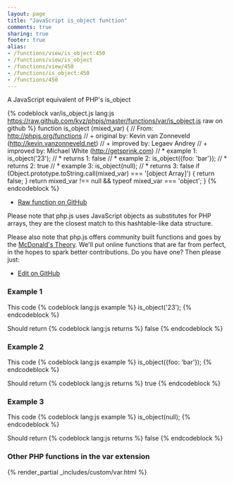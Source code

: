 ```yaml
---
layout: page
title: "JavaScript is_object function"
comments: true
sharing: true
footer: true
alias:
- /functions/view/is_object:450
- /functions/view/is_object
- /functions/view/450
- /functions/is_object:450
- /functions/450
---
```

<!-- Generated by Rakefile:build -->
A JavaScript equivalent of PHP's is_object

{% codeblock var/is_object.js lang:js https://raw.github.com/kvz/phpjs/master/functions/var/is_object.js raw on github %}
function is_object (mixed_var) {
  // From: http://phpjs.org/functions
  // +   original by: Kevin van Zonneveld (http://kevin.vanzonneveld.net)
  // +   improved by: Legaev Andrey
  // +   improved by: Michael White (http://getsprink.com)
  // *     example 1: is_object('23');
  // *     returns 1: false
  // *     example 2: is_object({foo: 'bar'});
  // *     returns 2: true
  // *     example 3: is_object(null);
  // *     returns 3: false
  if (Object.prototype.toString.call(mixed_var) === '[object Array]') {
    return false;
  }
  return mixed_var !== null && typeof mixed_var === 'object';
}
{% endcodeblock %}

 - [Raw function on GitHub](https://github.com/kvz/phpjs/blob/master/functions/var/is_object.js)

Please note that php.js uses JavaScript objects as substitutes for PHP arrays, they are 
the closest match to this hashtable-like data structure. 

Please also note that php.js offers community built functions and goes by the 
[McDonald's Theory](https://medium.com/what-i-learned-building/9216e1c9da7d). We'll put online 
functions that are far from perfect, in the hopes to spark better contributions. 
Do you have one? Then please just: 

 - [Edit on GitHub](https://github.com/kvz/phpjs/edit/master/functions/var/is_object.js)

### Example 1
This code
{% codeblock lang:js example %}
is_object('23');
{% endcodeblock %}

Should return
{% codeblock lang:js returns %}
false
{% endcodeblock %}

### Example 2
This code
{% codeblock lang:js example %}
is_object({foo: 'bar'});
{% endcodeblock %}

Should return
{% codeblock lang:js returns %}
true
{% endcodeblock %}

### Example 3
This code
{% codeblock lang:js example %}
is_object(null);
{% endcodeblock %}

Should return
{% codeblock lang:js returns %}
false
{% endcodeblock %}


### Other PHP functions in the var extension
{% render_partial _includes/custom/var.html %}
